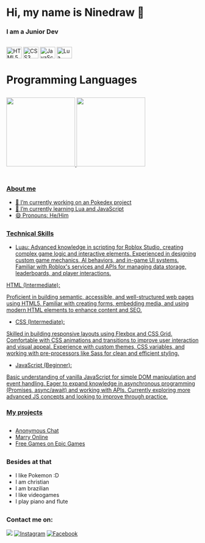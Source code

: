 # Hi, my name is Ninedraw 👋

### I am a Junior Dev 

##

<div style="display: inline_block">
  <img align="center" alt="HTML5" height="30" width="40" src="https://cdn.jsdelivr.net/gh/devicons/devicon@latest/icons/html5/html5-original.svg" />
  <img align="center" alt="CSS3" height="30" width="40" src="https://cdn.jsdelivr.net/gh/devicons/devicon@latest/icons/css3/css3-original.svg" />
  <img align="center" alt="JavaScript" height="30" width="40" src="https://cdn.jsdelivr.net/gh/devicons/devicon@latest/icons/javascript/javascript-original.svg" />
 <img align="center" alt="Lua" height="30" width="40" src="https://cdn.jsdelivr.net/gh/devicons/devicon@latest/icons/lua/lua-original.svg" />
</div>

# Programming Languages

##

<table>
  <a href="https://github.com/ninedraw119">
  <img height="180em" src="https://github-readme-stats.vercel.app/api?username=ninedraw119&show_icons=true&theme=tokyonight&include_all_commits=true&count_private=true"/>
  <img height="180em" src="https://github-readme-stats.vercel.app/api/top-langs/?username=ninedraw119&layout=compact&langs_count=6&theme=tokyonight"/>
</table>

##

### About me 
- 🔭 I’m currently working on an Pokedex project
- 🌱 I’m currently learning Lua and JavaScript
- 😄 Pronouns: He/Him

##

### Technical Skills
- Luau:
Advanced knowledge in scripting for Roblox Studio, creating complex game logic and interactive elements.
Experienced in designing custom game mechanics, AI behaviors, and in-game UI systems.
Familiar with Roblox's services and APIs for managing data storage, leaderboards, and player interactions.

HTML (Intermediate):

Proficient in building semantic, accessible, and well-structured web pages using HTML5.
Familiar with creating forms, embedding media, and using modern HTML elements to enhance content and SEO.

- CSS (Intermediate):

Skilled in building responsive layouts using Flexbox and CSS Grid.
Comfortable with CSS animations and transitions to improve user interaction and visual appeal.
Experience with custom themes, CSS variables, and working with pre-processors like Sass for clean and efficient styling.

- JavaScript (Beginner):

Basic understanding of vanilla JavaScript for simple DOM manipulation and event handling.
Eager to expand knowledge in asynchronous programming (Promises, async/await) and working with APIs.
Currently exploring more advanced JS concepts and looking to improve through practice.

### My projects 

##

- [Anonymous Chat](https://anom-chat.onrender.com)
- [Marry Online](https://mwyfco.netlify.app/)
- [Free Games on Epic Games](https://freegamesepic.netlify.app/)

##

### Besides at that

- I like Pokemon :D
- I am christian
- I am brazilian
- I like videogames
- I play piano and flute

##

### Contact me on:

<a href="mailto:ninedrawcontato@gmail.com"><img loading="lazy" src="https://img.shields.io/badge/Gmail-D14836?style=for-the-badge&logo=gmail&logoColor=white" target="_blank"></a>
<a href="https://www.instagram.com/ninedrawsla/" target="_blank"><img loading="lazy" src="https://img.shields.io/badge/Instagram-ff3386?style=for-the-badge&logo=instagram&logoColor=white" alt="Instagram"></a>
<a href="https://www.facebook.com/profile.php?id=61555479290129" target="_blank"><img loading="lazy" src="https://img.shields.io/badge/Facebook-3D82ED?style=for-the-badge&logo=facebook&logoColor=white" alt="Facebook"></a>

##
